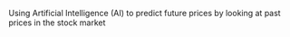 Using Artificial Intelligence (AI) to predict future prices by looking at past prices in the stock market
